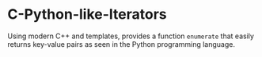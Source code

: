 # C-Python-like-Iterators
Using modern C++ and templates, provides a function `enumerate` that easily returns key-value pairs as seen in the Python programming language.
